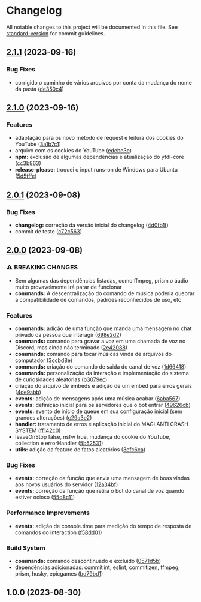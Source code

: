 # Changelog

All notable changes to this project will be documented in this file. See [standard-version](https://github.com/conventional-changelog/standard-version) for commit guidelines.

## [2.1.1](https://github.com/SouOWendel/annie-cansada-bot/compare/v2.1.0...v2.1.1) (2023-09-16)


### Bug Fixes

* corrigido o caminho de vários arquivos por conta da mudança do nome da pasta ([de350c4](https://github.com/SouOWendel/annie-cansada-bot/commit/de350c44e24917846102fdbbf6b0df1029c27201))

## [2.1.0](https://github.com/SouOWendel/annie-cansada-bot/compare/v2.0.1...v2.1.0) (2023-09-16)


### Features

* adaptação para os novo método de request e leitura dos cookies do YouTube ([3a1b7c1](https://github.com/SouOWendel/annie-cansada-bot/commit/3a1b7c1ff94e394eacaee9282077b9ac8b3e1281))
* arquivo com os cookies do YouTube ([edebe3e](https://github.com/SouOWendel/annie-cansada-bot/commit/edebe3e30c0a50fcc7b14447f567add1aa2815e0))
* **npm:** exclusão de algumas dependências e atualização do ytdl-core ([cc3b863](https://github.com/SouOWendel/annie-cansada-bot/commit/cc3b863a3d9cc9b09bc5b8b4b3fa8c0f7ff74f63))
* **release-please:** troquei o input runs-on de Windows para Ubuntu ([5d5fffe](https://github.com/SouOWendel/annie-cansada-bot/commit/5d5fffed75b8c4470849db365380176c7b9940a3))

## [2.0.1](https://github.com/SouOWendel/Annie-Cansada/compare/v2.0.0...v2.0.1) (2023-09-08)


### Bug Fixes

* **changelog:** correção da versão inicial do changelog ([4d0fb1f](https://github.com/SouOWendel/Annie-Cansada/commit/4d0fb1f1fc50df8434077c4f36c17c944765fc04))
* commit de teste ([c72c563](https://github.com/SouOWendel/Annie-Cansada/commit/c72c5637d3256c803727cd42d9c29e472ace7244))

## [2.0.0](https://github.com/SouOWendel/Annie-Cansada/compare/v1.0.0...v2.0.0) (2023-09-08)

### ⚠ BREAKING CHANGES

-   Sem algumas das dependências listadas, como ffmpeg, prism o áudio muito provavelmente irá parar de funcionar
-   **commands:** A descentralização do comando de música poderia quebrar a compatibilidade de comandos, padrões reconhecidos de uso, etc

### Features

-   **commands:** adição de uma função que manda uma mensagem no chat privado da pessoa que interagir ([698e2d2](https://github.com/SouOWendel/Annie-Cansada/commit/698e2d29cd87bf59492cafa52d57026eeef0b8dc))
-   **commands:** comando para gravar a voz em uma chamada de voz no Discord, mas ainda não terminado ([2e42088](https://github.com/SouOWendel/Annie-Cansada/commit/2e42088a01c5a6c97b2519fd45bdfb00c1564669))
-   **commands:** comando para tocar músicas vinda de arquivos do computador ([3ccbd8e](https://github.com/SouOWendel/Annie-Cansada/commit/3ccbd8e4efa08f4c883e75fbda3dfa4d3aed3361))
-   **commands:** criação do comando de saida do canal de voz ([1d66418](https://github.com/SouOWendel/Annie-Cansada/commit/1d66418858906445249974686c2665a35642d5be))
-   **commands:** personalização da interação e implementação do sistema de curiosidades aleatorias ([b3079ec](https://github.com/SouOWendel/Annie-Cansada/commit/b3079ecf470349bbb233aa576dbd6e73c05d100f))
-   criação do arquivo de embeds e adição de um embed para erros gerais ([4de9abb](https://github.com/SouOWendel/Annie-Cansada/commit/4de9abbbe322f9421e7c527bf0250749ba149561))
-   **events:** adição de mensagens após uma música acabar ([6aba567](https://github.com/SouOWendel/Annie-Cansada/commit/6aba567a988df4f41778d8a390bb1a222a341aed))
-   **events:** definição inicial para os servidores que o bot entrar ([49626cb](https://github.com/SouOWendel/Annie-Cansada/commit/49626cbc55041246de083f4b21c4ddcb4c0e8ed6))
-   **events:** evento de início de queue em sua configuração inicial (sem grandes alterações) ([c29a3e2](https://github.com/SouOWendel/Annie-Cansada/commit/c29a3e2e786bac621876b734e861ca56a25cd98c))
-   **handler:** tratamento de erros e aplicação inicial do MAGI ANTI CRASH SYSTEM ([ff142c0](https://github.com/SouOWendel/Annie-Cansada/commit/ff142c02016db141c44e549410a86456bf409cb8))
-   leaveOnStop false, nsfw true, mudança do cookie do YouTube, collection e errorHandler ([5b52531](https://github.com/SouOWendel/Annie-Cansada/commit/5b5253127e9488afde875e60c15cdb9ef844bb5d))
-   **utils:** adição da feature de fatos aleatórios ([3efc6ca](https://github.com/SouOWendel/Annie-Cansada/commit/3efc6caad236ab6ed59c6331c2effebd7bf8976c))

### Bug Fixes

-   **events:** correção da função que envia uma mensagem de boas vindas aos novos usuários do servidor ([12a34bf](https://github.com/SouOWendel/Annie-Cansada/commit/12a34bf5a8bb1eb63d8fb586589cb99530048a35))
-   **events:** correção da função que retira o bot do canal de voz quando estiver ocioso ([55d8c11](https://github.com/SouOWendel/Annie-Cansada/commit/55d8c11a283ffbcae7d4a0207e3ec77e79991fbe))

### Performance Improvements

-   **events:** adição de console.time para medição do tempo de resposta de comandos do interaction ([f58dd01](https://github.com/SouOWendel/Annie-Cansada/commit/f58dd019c37c6cc327c5f1103e7e5ca8c00ac44a))

### Build System

-   **commands:** comando descontinuado e excluido ([0571d5b](https://github.com/SouOWendel/Annie-Cansada/commit/0571d5ba0662d23be35afce06c3982de32a1e492))
-   dependências adicionadas: commitlint, eslint, commitizen, ffmpeg, prism, husky, epicgames ([bd79bd1](https://github.com/SouOWendel/Annie-Cansada/commit/bd79bd1d3b076188802ee45ffcb2fd6e134c4428))

## 1.0.0 (2023-08-30)
